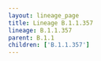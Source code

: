 ```yaml
---
layout: lineage_page
title: Lineage B.1.1.357
lineage: B.1.1.357
parent: B.1.1
children: ['B.1.1.357']
---
```

